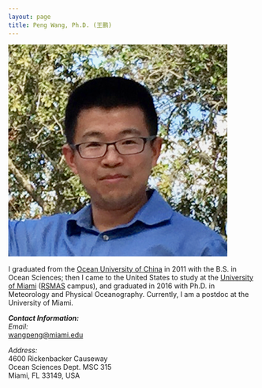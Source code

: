 ```yaml
---
layout: page
title: Peng Wang, Ph.D. (王鹏)
---
```


![Peng](/img/Peng_Wang.png)




I graduated from the [Ocean University of China](http://www.ouc.edu.cn) in 2011 with the B.S. in Ocean Sciences; then I came to the United States to study at the [University of Miami](http://www.miami.edu) (<a href="http://www.rsmas.miami.edu" target="_blank">RSMAS</a> campus), and graduated in 2016 with Ph.D. in Meteorology and Physical Oceanography. Currently, I am a postdoc at the University of Miami.




**_Contact Information:_**  
_Email:_  
<a href="mailto:wangpeng@miami.edu">wangpeng@miami.edu</a>

_Address:_  
4600 Rickenbacker Causeway  
Ocean Sciences Dept. MSC 315  
Miami, FL 33149, USA
